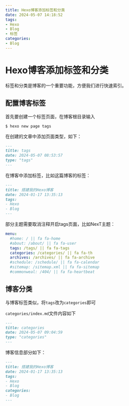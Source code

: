 ```yaml
---
title: Hexo博客添加标签和分类
date: 2024-05-07 14:18:52
tags:
- Hexo
- Blog
- 标签
categories:
- Blog
---
```


# Hexo博客添加标签和分类

标签和分类是博客的一个重要功能，方便我们进行快速索引。

<!--more-->

## 配置博客标签

首先要创建一个标签页面，在博客根目录输入

```shell
$ hexo new page tags
```

在创建的文章中添加页面类型，如下：

```md blog/source/tags/index.md
---
title: tags
date: 2024-05-07 08:53:57
type: "tags"
---
```

在博客中添加标签，比如这篇博客的标签：

```md blog/source/_posts/搭建我的Hexo博客.md
---
title: 搭建我的Hexo博客
date: 2024-01-17 13:35:13
tags:
- Hexo
- Blog
---
```

部分主题需要取消注释开启tags页面，比如NexT主题：

```yml blog/themes/next/_config.yml
menu:
  #home: / || fa fa-home
  #about: /about/ || fa fa-user
  tags: /tags/ || fa fa-tags
  categories: /categories/ || fa fa-th
  archives: /archives/ || fa fa-archive
  #schedule: /schedule/ || fa fa-calendar
  #sitemap: /sitemap.xml || fa fa-sitemap
  #commonweal: /404/ || fa fa-heartbeat
```

## 博客分类

与博客标签类似，将`tags`改为`categories`即可

`categories/index.md`文件内容如下

```md blog/source/categories/index.md
---
title: categories
date: 2024-05-07 09:04:59
type: "categories"
---
```

博客信息部分如下：

```md blog/source/_posts/搭建我的Hexo博客.md
---
title: 搭建我的Hexo博客
date: 2024-01-17 13:35:13
tags:
- Hexo
- Blog
categories:
- Blog
---
```
